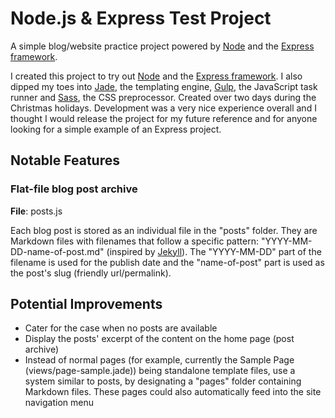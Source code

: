 # Node.js & Express Test Project

A simple blog/website practice project powered by [Node](https://nodejs.org) and the [Express framework](http://expressjs.com/).

I created this project to try out [Node](https://nodejs.org) and the [Express framework](http://expressjs.com/). I also dipped my toes into [Jade](http://jade-lang.com/), the templating engine, [Gulp](http://gulpjs.com/), the JavaScript task runner and [Sass](http://sass-lang.com/), the CSS preprocessor. Created over two days during the Christmas holidays. Development was a very nice experience overall and I thought I would release the project for my future reference and for anyone looking for a simple example of an Express project.

## Notable Features

### Flat-file blog post archive

**File**: posts.js

Each blog post is stored as an individual file in the "posts" folder. They are Markdown files with filenames that follow a specific pattern: "YYYY-MM-DD-name-of-post.md" (inspired by [Jekyll](http://jekyllrb.com/docs/posts/#creating-post-files)). The "YYYY-MM-DD" part of the filename is used for the publish date and the "name-of-post" part is used as the post's slug (friendly url/permalink).

## Potential Improvements

* Cater for the case when no posts are available
* Display the posts' excerpt of the content on the home page (post archive)
* Instead of normal pages (for example, currently the Sample Page (views/page-sample.jade)) being standalone template files, use a system similar to posts, by designating a "pages" folder containing Markdown files. These pages could also automatically feed into the site navigation menu
